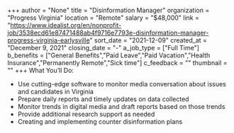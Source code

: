+++
author = "None"
title = "Disinformation Manager"
organization = "Progress Virginia"
location = "Remote"
salary = "$48,000"
link = "https://www.idealist.org/en/nonprofit-job/3538ecd61e87471488ab4f9716e7793e-disinformation-manager-progress-virginia-earlysville"
sort_date = "2021-12-09"
created_at = "December 9, 2021"
closing_date = "-"
a_job_type = ["Full Time"]
b_benefits = ["General Benefits","Paid Leave","Paid Vacation","Health Insurance","Permanently Remote","Sick time"]
c_feedback = ""
thumbnail = ""
+++
What You’ll Do:

- Use cutting-edge software to monitor media conversation about issues and candidates in Virginia
- Prepare daily reports and timely updates on data collected
- Monitor trends in digital media and draft reports based on those trends
- Provide additional research support as needed
- Creating and implementing counter disinformation plans